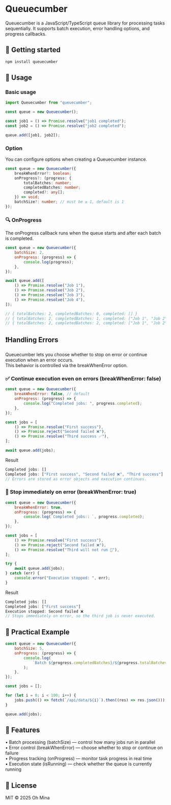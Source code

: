 # Queuecumber

Queuecumber is a JavaScript/TypeScript queue library for processing tasks sequentially.
It supports batch execution, error handling options, and progress callbacks.

## 📌 Getting started

```js
npm install queuecumber
```

## 📌 Usage

### Basic usage

```js
import Queuecumber from "queuecumber";

const queue = new Queuecumber();

const job1 = () => Promise.resolve("job1 completed");
const job2 = () => Promise.resolve("job2 completed");

queue.add([job1, job2]);
```

### Option

You can configure options when creating a Queuecumber instance.

```ts
const queue = new Queuecumber({
    breakWhenError?: boolean;
    onProgress?: (progress: {
        totalBatches: number;
        completedBatches: number;
        completed?: any[];
    }) => void;
    batchSize?: number; // must be ≥ 1, default is 1
});
```

### 🔍 OnProgress

The onProgress callback runs when the queue starts and after each batch is completed.

```js
const queue = new Queuecumber({
    batchSize: 2,
    onProgress: (progress) => {
        console.log(progress);
    },
});

await queue.add([
    () => Promise.resolve("Job 1"),
    () => Promise.resolve("Job 2"),
    () => Promise.resolve("Job 3"),
    () => Promise.resolve("Job 4"),
]);

// { totalBatches: 2, completedBatches: 0, completed: [] }
// { totalBatches: 2, completedBatches: 1, completed: ["Job 1", "Job 2"] }
// { totalBatches: 2, completedBatches: 2, completed: ["Job 1", "Job 2", "Job 3", "Job 4"] }
```

## ❗Handling Errors

Queuecumber lets you choose whether to stop on error or continue execution when an error occurs.
<br>
This behavior is controlled via the breakWhenError option.

### ✅ Continue execution even on errors (breakWhenError: false)

```js
const queue = new Queuecumber({
    breakWhenError: false, // default
    onProgress: (progress) => {
        console.log("Completed jobs: ", progress.completed);
    },
});

const jobs = [
    () => Promise.resolve("First success"),
    () => Promise.reject("Second failed ❌"),
    () => Promise.resolve("Third success ✅"),
];

await queue.add(jobs);
```

Result

```js
Completed jobs: []
Completed jobs: ["First success", "Second failed ❌", "Third success"]
// Errors are stored as error objects and execution continues.
```

### 🛑 Stop immediately on error (breakWhenError: true)

```js
const queue = new Queuecumber({
    breakWhenError: true,
    onProgress: (progress) => {
        console.log(`Completed jobs:: `, progress.completed);
    },
});

const jobs = [
    () => Promise.resolve("First success"),
    () => Promise.reject("Second failed ❌"),
    () => Promise.resolve("Third will not run 🚫"),
];

try {
    await queue.add(jobs);
} catch (err) {
    console.error("Execution stopped: ", err);
}
```

Result

```js
Completed jobs: []
Completed jobs: ["First success"]
Execution stopped: Second failed ❌
// Stops immediately on error, so the third job is never executed.
```

## 📌 Practical Example

```js
const queue = new Queuecumber({
    batchSize: 5,
    onProgress: (progress) => {
        console.log(
            `Batch ${progress.completedBatches}/${progress.totalBatches} 완료`
        );
    },
});

const jobs = [];

for (let i = 0; i < 100; i++) {
    jobs.push(() => fetch(`/api/data/${i}`).then((res) => res.json()));
}

queue.add(jobs);
```

## 📌 Features

• Batch processing (batchSize) — control how many jobs run in parallel
<br>
• Error control (breakWhenError) — choose whether to stop or continue on failure
<br>
• Progress tracking (onProgress) — monitor task progress in real time
<br>
• Execution state (isRunning) — check whether the queue is currently running

## 📜 License

MIT © 2025 Oh Mina
